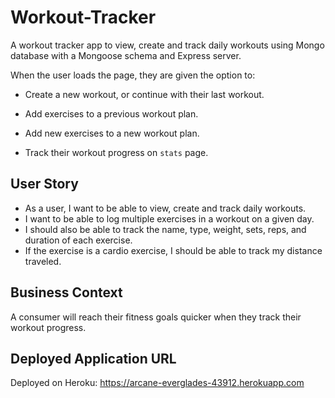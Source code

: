 # Workout-Tracker
A workout tracker app to view, create and track daily workouts using Mongo database with a Mongoose schema and Express server.

When the user loads the page, they are given the option to:
  * Create a new workout, or continue with their last workout.

  * Add exercises to a previous workout plan.

  * Add new exercises to a new workout plan.

  * Track their workout progress on `stats` page.

## User Story

* As a user, I want to be able to view, create and track daily workouts. 
* I want to be able to log multiple exercises in a workout on a given day. 
* I should also be able to track the name, type, weight, sets, reps, and duration of each exercise. 
* If the exercise is a cardio exercise, I should be able to track my distance traveled.

## Business Context

A consumer will reach their fitness goals quicker when they track their workout progress.

## Deployed Application URL 

Deployed on Heroku: https://arcane-everglades-43912.herokuapp.com


